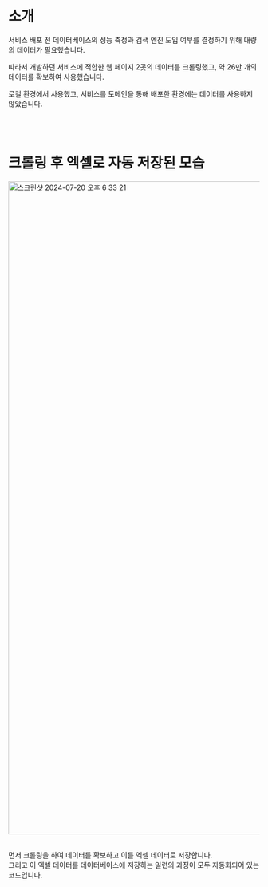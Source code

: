 # 소개
서비스 배포 전 데이터베이스의 성능 측정과 검색 엔진 도입 여부를 결정하기 위해 
대량의 데이터가 필요했습니다. 

따라서 개발하던 서비스에 적합한 웹 페이지 2곳의 데이터를 크롤링했고,
약 26만 개의 데이터를 확보하여 사용했습니다. 

로컬 환경에서 사용했고, 서비스를 도메인을 통해 배포한 환경에는 데이터를 사용하지 않았습니다.

<br>
<br>

# 크롤링 후 엑셀로 자동 저장된 모습
<img width="1310" alt="스크린샷 2024-07-20 오후 6 33 21" src="https://github.com/user-attachments/assets/5cc1e030-c508-42d2-84ff-ca9176a57616">

<br>
<br>

먼저 크롤링을 하여 데이터를 확보하고 이를 엑셀 데이터로 저장합니다. <br>
그리고 이 엑셀 데이터를 데이터베이스에 저장하는 일련의 과정이 모두 자동화되어 있는 코드입니다. 
